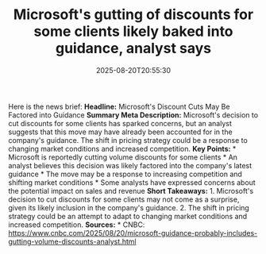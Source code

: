 ﻿---
title: "Microsoft's gutting of discounts for some clients likely baked into guidance, analyst says"
date: "2025-08-20T20:55:30"
category: "Markets"
summary: ""
slug: "microsofts gutting of discounts for some clients likely bake"
source_urls:
  - "https://www.cnbc.com/2025/08/20/microsoft-guidance-probably-includes-gutting-volume-discounts-analyst.html"
seo:
  title: "Microsoft's gutting of discounts for some clients likely baked into guidance, analyst says | Hash n Hedge"
  description: ""
  keywords: ["news", "markets", "brief"]
---
Here is the news brief:  **Headline:** Microsoft's Discount Cuts May Be Factored into Guidance  **Summary Meta Description:** Microsoft's decision to cut discounts for some clients has sparked concerns, but an analyst suggests that this move may have already been accounted for in the company's guidance. The shift in pricing strategy could be a response to changing market conditions and increased competition.  **Key Points:**  * Microsoft is reportedly cutting volume discounts for some clients * An analyst believes this decision was likely factored into the company's latest guidance * The move may be a response to increasing competition and shifting market conditions * Some analysts have expressed concerns about the potential impact on sales and revenue  **Short Takeaways:**  1. Microsoft's decision to cut discounts for some clients may not come as a surprise, given its likely inclusion in the company's guidance. 2. The shift in pricing strategy could be an attempt to adapt to changing market conditions and increased competition.  **Sources:**  * CNBC: https://www.cnbc.com/2025/08/20/microsoft-guidance-probably-includes-gutting-volume-discounts-analyst.html 
